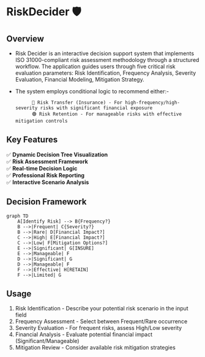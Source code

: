 # RiskDecider 🛡️

## Overview

- Risk Decider is an interactive decision support system that implements ISO 31000-compliant risk assessment methodology through a structured workflow. The application guides users through five critical risk evaluation parameters: Risk Identification,  Frequency Analysis, Severity Evaluation, Financial Modeling, Mitigation Strategy.

- The system employs conditional logic to recommend either:-
  
            🔴 Risk Transfer (Insurance) - For high-frequency/high-severity risks with significant financial exposure
            🟢 Risk Retention - For manageable risks with effective mitigation controls


## Key Features

✅ **Dynamic Decision Tree Visualization**  
✅ **Risk Assessment Framework**  
✅ **Real-time Decision Logic**  
✅ **Professional Risk Reporting**  
✅ **Interactive Scenario Analysis**

## Decision Framework

```mermaid
graph TD
    A[Identify Risk] --> B{Frequency?}
    B -->|Frequent| C{Severity?}
    B -->|Rare| D[Financial Impact?]
    C -->|High| E[Financial Impact?]
    C -->|Low| F[Mitigation Options?]
    E -->|Significant| G[INSURE]
    E -->|Manageable| F
    D -->|Significant| G
    D -->|Manageable| F
    F -->|Effective| H[RETAIN]
    F -->|Limited| G
```
## Usage


1. Risk Identification - Describe your potential risk scenario in the input field
2. Frequency Assessment - Select between Frequent/Rare occurrence
3. Severity Evaluation - For frequent risks, assess High/Low severity
4. Financial Analysis - Evaluate potential financial impact (Significant/Manageable)
5. Mitigation Review - Consider available risk mitigation strategies

